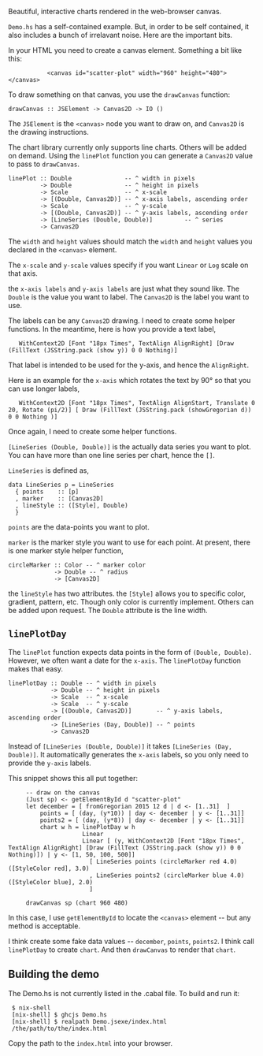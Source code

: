 Beautiful, interactive charts rendered in the web-browser canvas.

`Demo.hs` has a self-contained example. But, in order to be self contained, it also includes a bunch of irrelavant noise. Here are the important bits.

In your HTML you need to create a canvas element. Something a bit like this:

```
           <canvas id="scatter-plot" width="960" height="480"></canvas>

```

To draw something on that canvas, you use the `drawCanvas` function:

```
drawCanvas :: JSElement -> Canvas2D -> IO ()
```

The `JSElement` is the `<canvas>` node you want to draw on, and `Canvas2D` is the drawing instructions.

The chart library currently only supports line charts. Others will be
added on demand. Using the `linePlot` function you can generate a
`Canvas2D` value to pass to `drawCanvas`.

```
linePlot :: Double               -- ^ width in pixels
         -> Double               -- ^ height in pixels
         -> Scale                -- ^ x-scale
         -> [(Double, Canvas2D)] -- ^ x-axis labels, ascending order
         -> Scale                -- ^ y-scale
         -> [(Double, Canvas2D)] -- ^ y-axis labels, ascending order
         -> [LineSeries (Double, Double)]         -- ^ series
         -> Canvas2D
```

The `width` and `height` values should match the `width` and `height` values you declared in the `<canvas>` element.

The `x-scale` and `y-scale` values specify if you want `Linear` or `Log` scale on that axis.

the `x-axis labels` and `y-axis labels` are just what they sound like. The `Double` is the value you want to label. The `Canvas2D` is the label you want to use.

The labels can be any `Canvas2D` drawing. I need to create some helper functions. In the meantime, here is how you provide a text label,

```
   WithContext2D [Font "18px Times", TextAlign AlignRight] [Draw (FillText (JSString.pack (show y)) 0 0 Nothing)]
```

That label is intended to be used for the y-axis, and hence the `AlignRight`.

Here is an example for the `x-axis` which rotates the text by 90° so that you can use longer labels,

```
   WithContext2D [Font "18px Times", TextAlign AlignStart, Translate 0 20, Rotate (pi/2)] [ Draw (FillText (JSString.pack (showGregorian d)) 0 0 Nothing )]
```

Once again, I need to create some helper functions.

`[LineSeries (Double, Double)]` is the actually data series you want to plot. You can have more than one line series per chart, hence the `[]`.

`LineSeries` is defined as,

```
data LineSeries p = LineSeries
  { points    :: [p]
  , marker    :: [Canvas2D]
  , lineStyle :: ([Style], Double)
  }
```

`points` are the data-points you want to plot.

`marker` is the marker style you want to use for each point. At present, there is one marker style helper function,

```
circleMarker :: Color -- ^ marker color
             -> Double -- ^ radius
             -> [Canvas2D]
```

the `lineStyle` has two attributes. the `[Style]` allows you to specific color, gradient, pattern, etc. Though only color is currently implement. Others can be added upon request. The `Double` attribute is the line width.

## `linePlotDay`

The `linePlot` function expects data points in the form of `(Double, Double)`. However, we often want a date for the `x-axis`. The `linePlotDay` function makes that easy.

```
linePlotDay :: Double -- ^ width in pixels
            -> Double -- ^ height in pixels
            -> Scale  -- ^ x-scale
            -> Scale  -- ^ y-scale
            -> [(Double, Canvas2D)]       -- ^ y-axis labels, ascending order
            -> [LineSeries (Day, Double)] -- ^ points
            -> Canvas2D
```

Instead of `[LineSeries (Double, Double)]` it takes `[LineSeries (Day, Double)]`. It automatically generates the `x-axis` labels, so you only need to provide the `y-axis` labels.

This snippet shows this all put together:

```
     -- draw on the canvas
     (Just sp) <- getElementById d "scatter-plot"
     let december = [ fromGregorian 2015 12 d | d <- [1..31]  ]
         points = [ (day, (y*10)) | day <- december | y <- [1..31]]
         points2 = [ (day, (y*8)) | day <- december | y <- [1..31]]
         chart w h = linePlotDay w h
                     Linear
                     Linear [ (y, WithContext2D [Font "18px Times", TextAlign AlignRight] [Draw (FillText (JSString.pack (show y)) 0 0 Nothing)]) | y <- [1, 50, 100, 500]]
                       [ LineSeries points (circleMarker red 4.0) ([StyleColor red], 3.0)
                       , LineSeries points2 (circleMarker blue 4.0) ([StyleColor blue], 2.0)
                       ]

     drawCanvas sp (chart 960 480)
```

In this case, I use `getElementById` to locate the `<canvas>` element -- but any method is acceptable.

I think create some fake data values -- `december`, `points`, `points2`. I think call `linePlotDay` to create `chart`. And then `drawCanvas` to render that `chart`.

## Building the demo

The Demo.hs is not currently listed in the .cabal file. To build and run it:

```
 $ nix-shell
 [nix-shell] $ ghcjs Demo.hs
 [nix-shell] $ realpath Demo.jsexe/index.html
 /the/path/to/the/index.html
```

Copy the path to the `index.html` into your browser.
